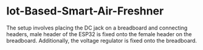 # Iot-Based-Smart-Air-Freshner
 The setup involves placing the DC jack on a breadboard and connecting headers, male header of the ESP32 is fixed onto the female header on the breadboard. Additionally, the voltage regulator is fixed onto the breadboard.
